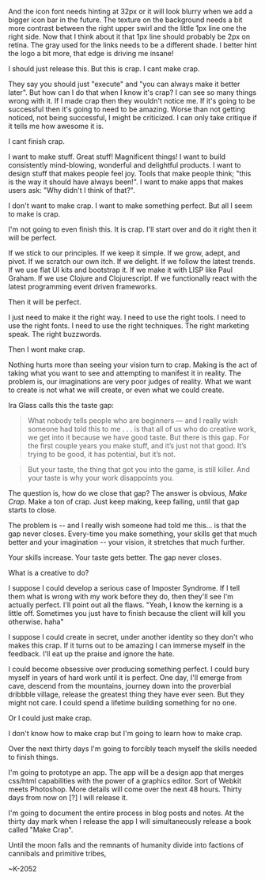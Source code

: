 And the icon font needs hinting at 32px or it will look blurry when we add a bigger icon bar in the future. The texture on the background needs a bit more contrast between the right upper swirl and the little 1px line one the right side. Now that I think about it that 1px line should probably be 2px on retina. The gray used for the links needs to be a different shade. I better hint the logo a bit more, that edge is driving me insane!

I should just release this. But this is crap. I cant make crap.

They say you should just "execute" and "you can always make it better later". But how can I do that when I know it's crap? I can see so many things wrong with it. If I made crap then they wouldn't notice me. If it's going to be successful then it's going to need to be amazing. Worse than not getting noticed, not being successful, I might be criticized. I can only take critique if it tells me how awesome it is. 

I cant finish crap.

I want to make stuff. Great stuff! Magnificent things! I want to build consistently mind-blowing, wonderful and delightful products. I want to design stuff that makes people feel joy. Tools that make people think; "this is the way it should have always been!". I want to make apps that makes users ask: "Why didn't I think of that?". 

I don't want to make crap. I want to make something perfect. But all I seem to make is crap. 

I'm not going to even finish this. It is crap. I'll start over and do it right then it will be perfect.

If we stick to our principles. If we keep it simple. If we grow, adept, and pivot. If we scratch our own itch. If we delight. If we follow the latest trends. If we use flat UI kits and bootstrap it. If we make it with LISP like Paul Graham. If we use Clojure and Clojurescript. If we functionally react with the latest programming event driven frameworks.

Then it will be perfect. 

I just need to make it the right way. I need to use the right tools. I need to use the right fonts. I need to use the right techniques. The right marketing speak. The right buzzwords.

Then I wont make crap.

Nothing hurts more than seeing your vision turn to crap. Making is the act of taking what you want to see and attempting to manifest it in reality. The problem is, our imaginations are very poor judges of reality. What we want
to create is not what we will create, or even what we could create.

Ira Glass calls this the taste gap:

> What nobody tells people who are beginners — and I really wish someone had told this to me . . . is that all of us who
> do creative work, we get into it because we have good taste. But there is this gap. For the first couple years you
> make stuff, and it’s just not that good. It’s trying to be good, it has potential, but it’s not.

> But your taste, the thing that got you into the game, is still killer. And your taste is why your work disappoints
> you.

The question is, how do we close that gap? The answer is obvious, *Make Crap*. Make a ton of crap. 
Just keep making, keep failing, until that gap starts to close. 

The problem is -- and I really wish someone had told me this... is that the gap never closes. Every-time you make something, your skills get that much better and your imagination -- your vision, it stretches that much further. 

Your skills increase. Your taste gets better. The gap never closes.

What is a creative to do? 

I suppose I could develop a serious case of Imposter Syndrome. If I tell them what is wrong with my work before they do, then they'll see I'm actually perfect. I'll point out all the flaws. "Yeah, I know the kerning is a little off. Sometimes you just have to finish because the client will kill you otherwise. haha"

I suppose I could create in secret, under another identity so they don't who makes this crap. If it turns out to be amazing I can immerse myself in the feedback. I'll eat up the praise and ignore the hate.

I could become obsessive over producing something perfect. I could bury myself in years of hard work until it is perfect. One day, I'll emerge from cave, descend from the mountains, journey down into the proverbial dribbble village, release the greatest thing they have ever seen. But they might not care. I could spend a lifetime building something for no one.

Or I could just make crap. 

I don't know how to make crap but I'm going to learn how to make crap. 

Over the next thirty days I'm going to forcibly teach myself the skills needed to finish things.

I'm going to prototype an app. The app will be a design app that merges css/html capabilities with the power of a graphics editor. Sort of Webkit meets Photoshop. More details will come over the next 48 hours. Thirty days from now on [?] I will release it.

I'm going to document the entire process in blog posts and notes. At the thirty day mark when I release the app I will simultaneously release a book called "Make Crap".

Until the moon falls and the remnants of humanity divide into factions of cannibals and primitive tribes,

~K-2052
